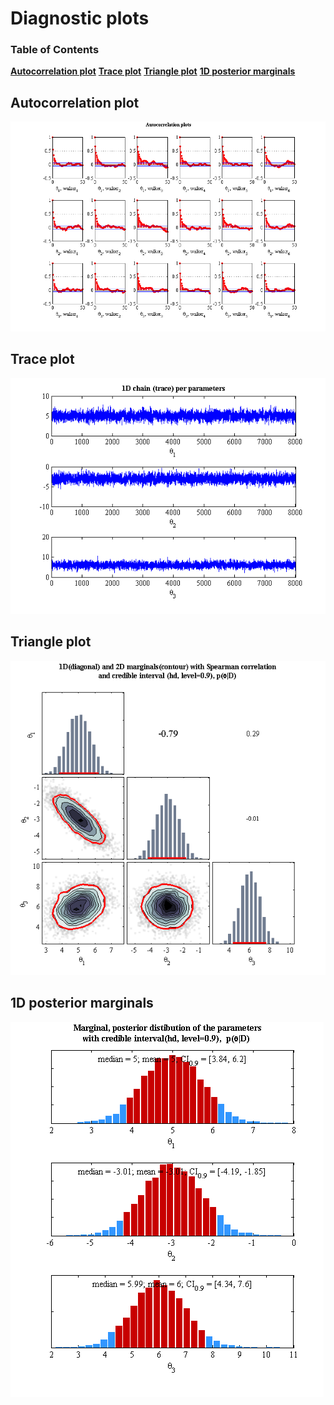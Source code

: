 
Diagnostic plots
=================

### Table of Contents
**[Autocorrelation plot](#autocorr-plot)**
**[Trace plot](#trace-plot)**
**[Triangle plot](#triangle-plot)**
**[1D posterior marginals](#1Dhist-plot)**

Autocorrelation plot
--------------------
![autocorr_01]

Trace plot
----------
![trace_01]

Triangle plot
-------------
![triangle_01]

1D posterior marginals
----------------------
![1Dhist_01]

[autocorr_01]: https://github.com/rozsasarpi/gwmcmc/blob/master/doc/autocorrelation_plot_sample_01.png "autocorrelation plot"
[trace_01]: https://github.com/rozsasarpi/gwmcmc/blob/master/doc/trace_plot_sample_01.png "trace plot"
[triangle_01]: https://github.com/rozsasarpi/gwmcmc/blob/master/doc/triangle_plot_sample_01.png "triangle plot"
[1Dhist_01]: https://github.com/rozsasarpi/gwmcmc/blob/master/doc/1D_marginal_plot_sample_01.png "1D posterior marginal plot"
